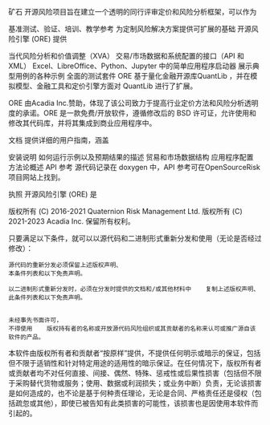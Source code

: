 矿石
开源风险项目旨在建立一个透明的同行评审定价和风险分析框架，可以作为

基准测试、验证、培训、教学参考
为定制风险解决方案提供可扩展的基础
开源风险引擎 (ORE) 提供

当代风险分析和价值调整（XVA）
交易/市场数据和系统配置的接口（API 和 XML）
Excel、LibreOffice、Python、Jupyter 中的简单应用程序启动器
展示典型用例的各种示例
全面的测试套件
ORE 基于量化金融开源库QuantLib ，并在模拟模型、金融工具和定价引擎方面对 QuantLib 进行了扩展。

ORE 由Acadia Inc.赞助，体现了该公司致力于提高行业定价方法和风险分析透明度的承诺。ORE 是一款免费/开放软件，遵循修改后的 BSD 许可证，允许使用和修改其代码库，并将其集成到商业应用程序中。

文档
提供详细的用户指南，涵盖

安装说明
如何运行示例以及预期结果的描述
贸易和市场数据结构
应用程序配置
方法论概述
API 参考
源代码记录在 doxygen 中，API 参考可在OpenSourceRisk项目网站上找到。

执照
开源风险引擎 (ORE) 是

版权所有 (C) 2016-2021 Quaternion Risk Management Ltd.
版权所有 (C) 2021-2023 Acadia Inc.
保留所有权利。

只要满足以下条件，就可以以源代码和二进制形式重新分发和使用（无论是否经过修改）：

    源代码的重新分发必须保留上述版权声明、
    本条件列表和以下免责声明。

    以二进制形式重新分发时，必须在分发时提供的文档和/或其他材料中    复制上述版权声明、
    此条件列表和以下免责声明。


    未经事先书面许可，
    不得使用    版权持有者的名称或开放源代码风险组织或其贡献者的名称来认可或推广源自该软件的产品。


本软件由版权所有者和贡献者“按原样”提供，不提供任何明示或暗示的保证，包括但不限于适销性和针对特定用途的适用性的暗示保证。在任何情况下，版权所有者或贡献者均不对任何直接、间接、偶然、特殊、惩戒性或后果性损害（包括但不限于采购替代货物或服务；使用、数据或利润损失；或业务中断）负责，无论该损害是如何造成的，也不论是基于何种责任理论，无论是合同、严格责任还是侵权（包括疏忽或其他），即使已被告知有此类损害的可能性，该损害也是因使用本软件而引起的。
